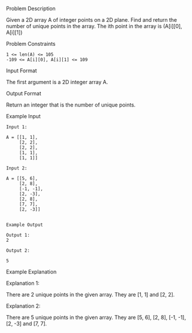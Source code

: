 Problem Description

Given a 2D array A of integer points on a 2D plane. Find and return the number of unique points in the array.
The ith point in the array is (A[i][0], A[i][1])


Problem Constraints

    1 <= len(A) <= 105
    -109 <= A[i][0], A[i][1] <= 109


Input Format

The first argument is a 2D integer array A.


Output Format

Return an integer that is the number of unique points.


Example Input

    Input 1:
    
    A = [[1, 1],
         [2, 2],
         [2, 2],
         [1, 1],
         [1, 1]]
    
    Input 2:
    
    A = [[5, 6],
         [2, 8],
         [-1, -1],
         [2, -3],
         [2, 8],
         [7, 7],
         [2, -3]]
    
    
    Example Output
    
    Output 1:
    2
    
    Output 2:
    
    5


Example Explanation

Explanation 1:

There are 2 unique points in the given array. They are [1, 1] and [2, 2].

Explanation 2:

There are 5 unique points in the given array. They are [5, 6], [2, 8], [-1, -1], [2, -3] and [7, 7].

